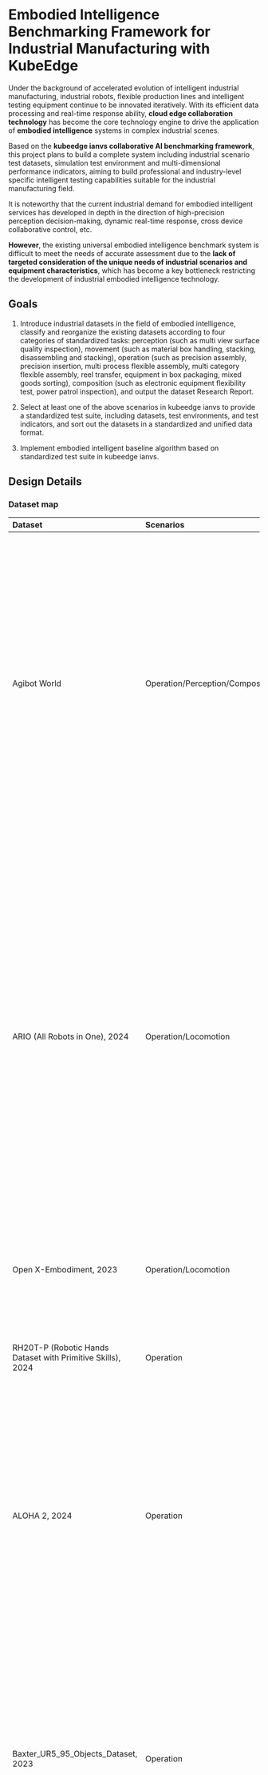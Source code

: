 # Embodied Intelligence Benchmarking Framework for Industrial Manufacturing with KubeEdge

Under the background of accelerated evolution of intelligent industrial manufacturing, industrial robots, flexible production lines and intelligent testing equipment continue 
to be innovated iteratively. With its efficient data processing and real-time response ability, **cloud edge collaboration technology** has become the core technology engine to
drive the application of **embodied intelligence** systems in complex industrial scenes.  

Based on the **kubeedge ianvs collaborative AI benchmarking framework**, this project plans to build a complete system including industrial scenario test datasets, simulation
test environment and multi-dimensional performance indicators, aiming to build professional and industry-level specific intelligent testing capabilities suitable for the industrial manufacturing field.  

It is noteworthy that the current industrial demand for embodied intelligent services has developed in depth in the direction of high-precision perception decision-making, 
dynamic real-time response, cross device collaborative control, etc.   

**However**, the existing universal embodied intelligence benchmark system is difficult to meet the needs of accurate assessment due to the **lack of targeted consideration of the unique needs of industrial scenarios and equipment characteristics**, which has become a key bottleneck restricting the development of industrial embodied intelligence technology.

## **Goals**

1. Introduce industrial datasets in the field of embodied intelligence, classify and reorganize the existing datasets according to four categories of standardized tasks: perception (such as multi view surface quality inspection), movement (such as material box handling, stacking, disassembling and stacking), operation (such as precision assembly, precision insertion, multi process flexible assembly, multi category flexible assembly, reel transfer, equipment in box packaging, mixed goods sorting), composition (such as electronic equipment flexibility test, power patrol inspection), and output the dataset Research Report.

2. Select at least one of the above scenarios in kubeedge ianvs to provide a standardized test suite, including datasets, test environments, and test indicators, and sort out the datasets in a standardized and unified data format.

3. Implement embodied intelligent baseline algorithm based on standardized test suite in kubeedge ianvs.

## **Design Details**

### **Dataset map**

| Dataset | Scenarios | Introduction | Link |
| :-----| :----- | :----- | :----: |
| Agibot World | Operation/Perception/Composite | The AgiBot World dataset was born from Zhiyuan's self built large-scale data collection factory and application experimental base, with a total space area of over 4000 square meters and containing more than 3000 real objects. On the one hand, it provides a venue for large-scale data training of robots, and on the other hand, it realistically replicates the five core scenarios of home, catering, industry, supermarkets, and office, fully covering the typical application needs of robots in production and life. | [Link](https://huggingface.co/datasets/agibot-world/AgiBotWorld-Alpha) |
| ARIO (All Robots in One), 2024 | Operation/Locomotion | ARIO is a comprehensive benchmark dataset designed to unify robot data across different implementation examples and task types. It covers over 20 real and simulated robot platforms, including tasks ranging from basic movements to complex tool usage and manipulation. Each robot is equipped with sensors such as RGB cameras, IMUs, and joint encoders, allowing agents to promote and transfer skills between platforms. In industrial environments where multiple robots must collaborate, such as wheeled bases for transporting parts and arms for performing assembly, ARIO's structure reflects the heterogeneity of these systems and the need for unified intelligence among them. | [Link](https://imaei.github.io/project_pages/ario/) |
| Open X-Embodiment, 2023 | Operation/Locomotion | 1 million fragments x 22 types of robots, covering 500+skills (including industrial sorting and assembly). | [Link](https://github.com/google-deepmind/open_x_embodiment) |
| RH20T-P (Robotic Hands Dataset with Primitive Skills), 2024 | Operation | For industries that focus on micro assembly or small part operations, such as gears, screws, and PCBs, RH20T-P provides valuable data for teaching robots precise and accurate interaction. | [Link](https://sites.google.com/view/rh20t-primitive/main) |
| ALOHA 2, 2024 | Operation | ALOHA 2 extends the original ALOHA dataset to include more complex dual arm coordination tasks. With improved physical realism and aligned RGB-D visual flow, it simulates tasks such as stacking, folding, and object alignment. This dataset captures the complexity of manual operation, which is crucial in many packaging and palletizing environments. | [Link](https://aloha-2.github.io/) |
| Baxter_UR5_95_Objects_Dataset, 2023 | Operation | This dataset includes RGB-D images of 95 industrial and household objects captured using Baxter and UR5 robotic arms. It has 3D grasping annotations, segmentation masks, and object poses. The inclusion of real robots and industrial like parts makes it particularly valuable to train and manipulate models under physical reality conditions.Its diversity and settings simulate the practical picking, component sorting, and mastery plan challenges often faced in warehouse automation systems. | [Link](https://tufts.app.box.com/s/t4apxhxtti6tlo9p875xtp823rhx1x9i) |
| YCB Object and Model Set | Operation | The YCB object and model set was created by the Yale Carnegie Mellon Berkeley collaboration to provide benchmark testing for robot operation, prosthetic design, and rehabilitation research. This dataset contains 73 everyday objects with different shapes, sizes, textures, weights, and rigidity, as well as some widely used operational tests. The dataset provides high-resolution RGBD scans, physical properties, and geometric models of objects, making it easy to integrate into operational and planning software platforms. In addition, the dataset also includes a series of standard task protocol frameworks and example protocols, as well as experimental implementations aimed at quantitatively evaluating various operational methods including planning, learning, mechanical design, control, and more. | [Link](http://rll.eecs.berkeley.edu/ycb/) |
| Human-Robot Collaboration Dataset | Operation/Locomotion | This synthetic dataset aims to simulate real data in industrial or service robot environments where humans and robots work side by side. | [Link](https://www.kaggle.com/datasets/adilshamim8/humanrobot-collaborative-work-dataset) |
| SmartAssemblySim-V2 | Operation | SmartAssemblySim-V2 is a conceptual subset of the BridgeData V2 dataset designed to simulate target condition robot operation tasks related to industrial manufacturing. The tasks include inserting parts, placing objects, and interacting with drawers, all supported by RGB videos, status data, and target commands. | [Link](https://rail.eecs.berkeley.edu/datasets/bridge_release/data/) |
| NEU Surface Defect Database | Perception | The NEU surface defect database is a widely used benchmark for evaluating surface defect classification in the steel industry. It includes 1800 grayscale images of hot-rolled steel strips, classified into six types of defects such as silver lines, inclusions, patches, rough surfaces, rolled oxide scales, and scratches. This dataset is compact and efficient, suitable for rapid prototyping and algorithm testing. It is commonly used to develop models in quality assurance systems, where rapid defect identification is crucial. | [Link](https://www.kaggle.com/datasets/kaustubhdikshit/neu-surface-defect-database/data) |
| ISDD - Industrial Surface Defect Detection Dataset | Perception | This dataset addresses the challenge of multi view defect detection in small industrial components such as nuts, gears, and screws. It is built on the MANTA dataset and provides five different perspectives of images for each object instance. | [Link](https://drive.google.com/drive/folders/12JERdTIy_3WWRyjP2gm040TDYnmRxrxy?usp=sharing) |
| Severstal: Steel Defect Detection | Perception | The Severstal dataset provides a large number of 12568 grayscale images of steel surfaces and detailed pixel level annotations for four types of defects. It is designed specifically for Kaggle competitions, promoting the development of advanced segmentation algorithms that can not only identify the presence of defects but also accurately locate them. Its well annotated structure makes it particularly suitable for training deep learning models used on automated steel inspection lines where spatial accuracy is crucial. | [Link](https://www.kaggle.com/c/severstal-steel-defect-detection) |
| BSData: Ball Screw Surface Defect Dataset | Perception | BSData is a domain specific dataset that focuses on inspecting key components in ball screw drives - CNC machine tools and automation equipment. This dataset contains over 21000 RGB images and detailed annotations of pitting defects, supporting supervised training of classification and detection models. It has been applied to evaluate how computer vision systems recognize local and subtle surface anomalies, providing valuable benchmarks for predictive maintenance systems in industrial environments. | [Link](https://github.com/2Obe/BSData) |
| Kolektor Surface-Defect Dataset | Perception | KolektorSDD and its subsequent SDD2 are datasets composed of high-resolution images of electric commutators. Each image is annotated to indicate the presence of surface defects such as scratches, dents, and contamination. These datasets are primarily used for binary and multi class classification, known for simulating real-world industrial constraints such as data imbalance and subtle defect patterns. They support research on rapid detection solutions that require high sensitivity to the minimum deviation of component surfaces. | [Link](https://www.vicos.si/Downloads/KolektorSDD) |
| Gear Inspection Dataset (GID) | Perception | GID contains grayscale images of industrial gears with defect labels. This dataset supports object detection and semantic segmentation tasks in industrial machine vision applications. It is particularly useful for training models aimed at real-time evaluation of gear quality, such as during online inspections on automotive or mechanical assembly lines. The focusing range of gears makes them an ideal choice for researching specific part defect detection in high-precision environments. | [Link](https://drive.google.com/file/d/1CZo-Ab5BXkTjV-b1-NIFzYMjfJQMl4nG/view?usp=share_link) |
| Real-IAD: Real-world Multi-View Industrial Anomaly Detection Dataset | Perception | Real IAD is a comprehensive benchmark designed to evaluate anomaly detection systems in real-world industrial environments. It includes 150000 high-resolution images of 30 different types of components, each taken from five different viewpoints. This dataset covers eight common types of defects, including cracks, dents, contamination, and misalignment. The design of Real IAD considers unsupervised anomaly detection, reflecting the challenges of high-throughput production lines where anomalies are rare but crucial for accurate identification. It supports research on anomaly localization, detection robustness, and multi view detection strategies, particularly suitable for quality assurance pipelines. | [Link](https://realiad4ad.github.io/Real-IAD/) |
| ISP-AD: Industrial Screen Printing Anomaly Detection Dataset | Perception | ISP-AD is a domain specific dataset for anomaly detection in screen printing processes. It includes examples of synthetic and real-world defects such as ink stains, missing prints, ghosting, and registration errors. The structure of this dataset supports classification and pixel segmentation, making it suitable for various industrial defect detection pipelines. Its main application scenarios include automatic visual inspection in the production of printed electronic products, labels, and packaging, ensuring consistent printing quality is crucial for product performance and brand. | [Link](https://paperswithcode.com/dataset/isp-ad) |
| MVTEC AD | Perception | The MVTec dataset contains 5354 high-resolution color images of different targets and texture types. It contains normal (i.e. defect free) images for training and abnormal images for testing. There are 70 different types of defects in anomalies, such as scratches, dents, contamination, and various structural changes. | [Link]( https://www.mvtec.com/company/research/datasets/mvtec-ad) |
| RoboMIND | Composite | This dataset contains 107000 real-world demonstration trajectories involving 96 unique objects across 479 different tasks.The RoboMIND dataset collects operational data from various robot platforms, including 52926 Franka Emika Panda single arm robot trajectories, 19152 "Tiangong" humanoid robot trajectories, 10629 AgileX Cobot Magic V2.0 dual arm robot trajectories, and 25170 UR-5e single arm robot trajectory data. | [Link](https://data.flopsera.com/data-detail/21181956226031626?type=open) |

## **ianvs**

The architectures and related concepts are shown in the below figure. The ianvs is designed to run within a single node. Critical components include  

&emsp;**Test Environment Manager:** the CRUD of test environments serving for global usage.  

&emsp;**Test Case Controller:** control the runtime behavior of test cases like instance generation and vanish.  

&emsp;&emsp;**Generation Assistant:** assist users to generate test cases based on certain rules or constraints, e.g., the range of parameters.  

&emsp;&emsp;**Simulation Controller:** control the simulation process of edge-cloud synergy AI, including the instance generation and vanishment of simulation containers.  

&emsp;**Story Manager:** the output management and presentation of the test case, e.g., leaderboards.

![Alt text](ianvs.png)

The current focus is on setting up are the dataset in the Test Environment Manager section and the evaluation metrics section. At the same time, in the Test Case Controller section, use the Single task Learning Paradigm in Algorithm Paradigm to perform corresponding benchmark tests on the uploaded dataset.

## Construction of palletizing scenario

### Industrial Scenario: Palletizing

Palletizing is a key link in the industrial supply chain, connecting production and warehousing transportation. Its efficiency directly affects space utilization, logistics costs, and delivery speed, especially in industries such as food and medicine. Standardizing palletizing is the foundation for ensuring material safety. 

Robot simulation of palletizing has significantly improved compared to traditional manual/semi automated methods: 

&emsp;**1. Optimizing** paths through simulation rehearsals can increase efficiency by 3-5 times and can operate stably for 24 hours; 

&emsp;**2. Stacking** accuracy reaches ± 1mm, significantly reducing damage rate; 

&emsp;**3. Quickly** adapt to multiple types of materials, reduce production time by 80%, and better meet the needs of flexible production.

This scenario is built based on the RoboDK simulation environment, and an automated palletizing system is constructed that includes dual UR10 collaborative robots, conveyor belts, trays, and multi view virtual cameras. 

The dual UR10 robots (UR10 Base A and UR10 Base B) are responsible for palletizing tasks at different workstations, with conveyor belts (defined by motion logic based on frameworks such as ConveyorReference) serving as the workpiece transport carrier, pallets (PalletA and PalletB) used for storing and transferring workpieces, and multiple virtual cameras simulating visual inspection to achieve perception of workpiece position and posture, supporting precise robot operation.

The **real industrial scene palletizing** video is as follows:

![Alt text](Palletizing_real.png)

[Link](https://easylink.cc/wuyk9c)

The video of **simulating industrial palletizing scene** in RoboDK is as follows:

![Alt text](Palletizing_sim.png)

[Link](https://easylink.cc/du8qn)

From the comparison of the above two videos, it can be found that there are still shortcomings in the details of simulation compared to real industrial scenes, but it can largely restore the real industrial palletizing scene.

### The overall process of Palletizing scenario

![Alt text](flow_chart.png)

**Installation position of cameras in industrial scenarios**

The three most commonly used camera installations in industrial scenarios are:
 
&emsp;**1. Eye to hand** gantry for high-speed stacking of single depth regular boxes; 

&emsp;**2. Eye in hand** is used for flexible grasping of soft bags/irregular parts; 

&emsp;**3. The hybrid implementation** of large field of view coarse positioning and end precision correction, balancing high speed and accuracy, has been validated on large-scale production lines.

In our palletizing simulation scenario, the camera is a virtually simulated implementation belonging to the **Eye-in-Hand camera** installation scheme—installed on the robot’s end-effector, it moves synchronously with the end-effector during operation. Instead of relying on a fixed static reference frame, its detection logic is dynamically linked to the real-time pose of the end-effector: by continuously acquiring the end-effector’s current pose in the robot base coordinate system, it calculates the pose deviation of workpieces relative to the camera/end-effector coordinate system through real-time coordinate transformations. This dynamic configuration aligns with the physical characteristics of Eye-in-Hand setups, where the camera moves with the end-effector to adapt to varying viewing angles as the robot operates. It achieves high-speed positioning and palletizing of regular boxes, and is widely used in industrial high-speed palletizing scenarios for single-depth regular boxes, meeting accuracy requirements (±1mm) and supporting high-cycle operations (such as 200-300 cycles per hour). 

## **Single Task Learning**

Single task learning is a traditional learning pooling all data together to train a single model. It typically includes a specialist model laser-focused on a single task and requires large amounts of task-specific labeled data, which is not always available on early stage of a distributed synergy AI project.  

As shown in the following figure, the single task learning works as procedures below:  

&emsp;1.Developer implements and deploys the application based on single task learning.  

&emsp;2.The application runs and launches single task learning.  

&emsp;3.The application uploads samples to the cloud.  

&emsp;4.Labeling service labels the uploaded samples.  

&emsp;5.Training learns the samples to generate a new model.  

&emsp;6.The system updates the model on the edge.  

&emsp;7.The model conducts inference given test samples where the inference result is sent to the application which ends the process.  

![Alt text](Single_Task_Learning.png)
    
The specific implementation of Palletizing single task learning algorithm in `algorithm.yaml`.

The URL address of the algorithm is filled in the configuration file `benchmarkingjob.yaml` .

### Algorithm

|Target/Object | Input Data | Common Industrial Algorithms|
| ----- | -------------- | --------------------- |
|Box positioning | 2D RGB/3D point cloud | YOLOv8 seg+3D minimum bounding box|
|Pose estimation | 3D point cloud | ICP registration/Pose CNN|
|Grasping point | Box posture+fixture geometry | GraspNet/torque balance|
|Joint denoising | Joint angle time series | Kalman filtering|
|Trajectory optimization | Joint angle | RRT*/TOPP|
|Abnormal detection | Joint angle+torque | LSTM/One Class SVM|

**YOLOv8-seg+3D minimum bounding box** is used for box positioning, **GraspNet** is used for grasping, **Kalman filter** is used for joint noise, **RRT*** is used for paths, and **LSTM** is used for anomalies.

**YOLOv8** is the latest version of the YOLO (You Only Look Once) series object detection algorithm, which has improved both speed and accuracy. YOLOv8 introduces a new network structure and optimization strategy that supports multi-scale feature fusion and more efficient anchor management to improve detection performance. In addition, it enhances the detection capability for small targets and provides more flexible model deployment options, suitable for various real-time object detection scenarios.

In this project, we use YOLOv8 to perform **pure object detection** on the images captured by the camera.

![Alt text](YOLOv8_latest.png)

## Dataset

Due to RoboDK's output format being more inclined towards "raw data records within the scene", while Ianvs requires "standardized, structured, and correlatable test data", there is a high probability of differences between the two native formats. Therefore, it is necessary to convert or adapt the data format according to Ianvs' specifications to ensure that the data is correctly parsed and used for algorithm testing.

For the motion information of the robot and the image information of the camera obtained later, we can use the algorithm in the above table to further process them.

The ultimate dataset form:

```yaml
palletizing_dataset/
├─ robo_snapshots        # 原图
│  ├─ 20250814_100620.png
│  ├─ 20250814_100720.png
│  ├─ ...
├─ robo_joints_log       # 6 轴关节角
│  ├─ 20250814_100620.csv
│  ├─ 20250814_100720.csv
│  ├─ ...
├─ robo_joints_log_json  # TCP 位姿 (xyz+quat or xyzrpw)
│  ├─ 20250814_100620.json
│  ├─ 20250814_100720.json
│  ├─ ...
├─ robo_depth_images           
│  ├─ 20250814_100620.tiff         # 32F 深度
│  ├─ 20250814_100620_vis.png      # 伪彩色可视化
│  ├─ 20250814_100720.tiff         # 32F 深度
│  ├─ 20250814_100720_vis.png      # 伪彩色可视化
│  ├─ ...

```

### images part

The image captured by the camera is roughly as shown in the following picture:

![Alt text](camera_capture.png)

### robot motion information

Robot arm joint information and TCP pose information in CSV format, here is a test format:

```
# Robot State @ 2025-08-14 10:49:19

┌───────────────────────────────┐
│ Joints (degrees)              │
│ ┌─────┬───────┐               │
│ │ J1  │ -8.247│  Base rotation│
│ │ J2  │ -99.686│ Shoulder      │
│ │ J3  │ 80.867 │ Elbow         │
│ │ J4  │ -71.181│ Wrist 1       │
│ │ J5  │ -90.0  │ Wrist 2       │
│ │ J6  │ -8.247 │ Wrist 3       │
│ └─────┴───────┘               │
├───────────────────────────────┤
│ TCP Pose (mm / degrees)       │
│ ┌───────┬───────────┐         │
│ │ X     │ 309.964   │ mm      │
│ │ Y     │ 1839.792  │ mm      │
│ │ Z     │ 579.970   │ mm      │
│ │ Rx    │ -180.0    │ deg     │
│ │ Ry    │ -1.12E-05 │ deg     │
│ │ Rz    │ -1.00E-05 │ deg     │
│ └───────┴───────────┘         │
└───────────────────────────────┘
```

## Directory Structure: (examples/Palletizing)

```yaml
Palletizing
└── singletask_learning_bench
    ├── benchmarkingjob.yaml
    ├── testalgorithms
    │   ├── yolov8.py
    │   ├── algorithm.yaml
    └── testenv
        ├── metric.py
        └── testenv.yaml
```

In this project, the selected metric is probably accuracy.


## **Road Map**

**1.** **July to Mid-August**  
Conduct research on currently available embodied intelligent datasets and produce corresponding reports. Simultaneously, continue to follow up on and refine the proposal. Additionally, learn to use the RoboDK platform and construct a palletizing scene within it.  

**2.** **Mid-August to Mid-September**  
Acquire the corresponding dataset. Establish the test environment and test indicators in KubeEdge Ianvs, and standardize and unify the dataset into a consistent data format. Concurrently, implement the specific intelligent baseline algorithm in KubeEdge Ianvs based on the standardized test suite.  

**3.** **Mid-September to End of September**  
Summarize the outcomes of the previous two stages, analyze areas for further improvement or supplementation, and produce corresponding documentation. If time and resources permit, extend the standardization of the test suite—including indicators and examples—to AgiBot World and Genie SIM, a smart metadata simulation platform.

## **Reference**

*1.Shenzhen Hengzhi Image Technology Co., Ltd A fixed bracket for industrial cameras: CN202021042021.7 [P]. January 8, 2021.*

*2.L Wang, H S Min. Dual Quaternion Hand eye Calibration Algorithm Based on LMI Optimization [J]. Machine Tool and Hydraulic, 2021, 49 (21): 8-14. DOI: 10.3969/j.issn.1001-3881.2021.002.*

*3.J C Guo, Z M Zhu, Y F Yu, etc. Research and Application of Laser Structured Light Vision Sensing Technology in Welding Field [J]. China Laser, 2017, 44 (12): 1-10. DOI: 10.3788/CJL201744.1200001.*
